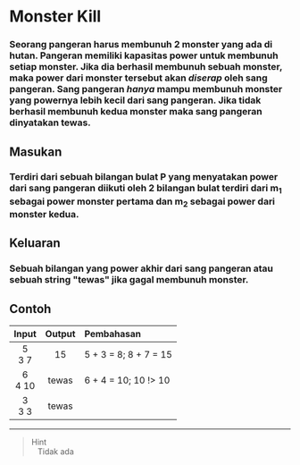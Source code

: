 # Monster Kill
### Seorang pangeran harus membunuh 2 monster yang ada di hutan. Pangeran memiliki kapasitas power untuk membunuh setiap monster. Jika dia berhasil membunuh sebuah monster, maka power dari monster tersebut akan *diserap* oleh sang pangeran. Sang pangeran *hanya* mampu membunuh monster yang powernya lebih kecil dari sang pangeran. Jika tidak berhasil membunuh kedua monster maka sang pangeran dinyatakan tewas.

## Masukan
### Terdiri dari sebuah bilangan bulat P yang menyatakan power dari sang pangeran diikuti oleh 2 bilangan bulat terdiri dari  m<sub>1</sub> sebagai power monster pertama dan m<sub>2</sub> sebagai power dari monster kedua.

## Keluaran
### Sebuah bilangan yang power akhir dari sang pangeran atau sebuah string  "tewas" jika gagal membunuh monster.

## Contoh
| Input  | Output  | Pembahasan |
|:---:   |:---:    | :--- |
| 5 <br>3 7    | 15       | 5 + 3 = 8; 8 + 7 = 15 |
| 6 <br> 4 10  | tewas    | 6 + 4 = 10; 10 !> 10 |
| 3 <br>3 3    | tewas    |
***



>Hint  
&ensp; Tidak ada